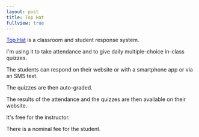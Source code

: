 ```yaml
---
layout: post
title: Top Hat
fullview: true
---
```


[<span style="color: blue">Top Hat</span>](https://tophat.com) is a classroom and student response system.

I'm using it to take attendance and to give daily multiple-choice in-class quizzes.

The students can respond on their website or with a smartphone app or via an SMS text.

The quizzes are then auto-graded.

The results of the attendance and the quizzes are then available on their website.

It's free for the instructor.

There is a nominal fee for the student.
